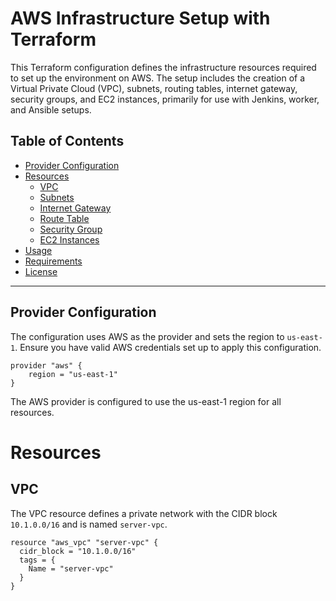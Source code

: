 
# AWS Infrastructure Setup with Terraform

This Terraform configuration defines the infrastructure resources required to set up the environment on AWS. The setup includes the creation of a Virtual Private Cloud (VPC), subnets, routing tables, internet gateway, security groups, and EC2 instances, primarily for use with Jenkins, worker, and Ansible setups.

## Table of Contents
- [Provider Configuration](#provider-configuration)
- [Resources](#resources)
  - [VPC](#vpc)
  - [Subnets](#subnets)
  - [Internet Gateway](#internet-gateway)
  - [Route Table](#route-table)
  - [Security Group](#security-group)
  - [EC2 Instances](#ec2-instances)
- [Usage](#usage)
- [Requirements](#requirements)
- [License](#license)

---

## Provider Configuration

The configuration uses AWS as the provider and sets the region to `us-east-1`. Ensure you have valid AWS credentials set up to apply this configuration.

```
provider "aws" {
    region = "us-east-1"
}

```
The AWS provider is configured to use the us-east-1 region for all resources.
# Resources

## VPC
The VPC resource defines a private network with the CIDR block `10.1.0.0/16` and is named `server-vpc`.

```
resource "aws_vpc" "server-vpc" {
  cidr_block = "10.1.0.0/16"
  tags = {
    Name = "server-vpc"
  }
}
```



